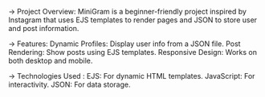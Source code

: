 -> Project Overview:
MiniGram is a beginner-friendly project inspired by Instagram that uses EJS templates to render pages and JSON to store user and post information.

-> Features:
Dynamic Profiles: Display user info from a JSON file.
Post Rendering: Show posts using EJS templates.
Responsive Design: Works on both desktop and mobile.

-> Technologies Used :
EJS: For dynamic HTML templates.
JavaScript: For interactivity.
JSON: For data storage.
